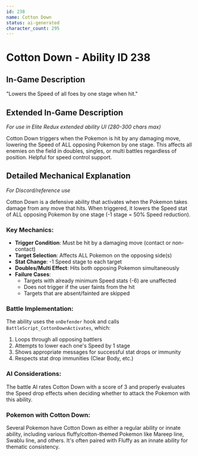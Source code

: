 ```yaml
---
id: 238
name: Cotton Down
status: ai-generated
character_count: 295
---
```


# Cotton Down - Ability ID 238

## In-Game Description
"Lowers the Speed of all foes by one stage when hit."

## Extended In-Game Description
*For use in Elite Redux extended ability UI (280-300 chars max)*

Cotton Down triggers when the Pokemon is hit by any damaging move, lowering the Speed of ALL opposing Pokemon by one stage. This affects all enemies on the field in doubles, singles, or multi battles regardless of position. Helpful for speed control support.

## Detailed Mechanical Explanation
*For Discord/reference use*

Cotton Down is a defensive ability that activates when the Pokemon takes damage from any move that hits. When triggered, it lowers the Speed stat of ALL opposing Pokemon by one stage (-1 stage = 50% Speed reduction).

### Key Mechanics:
- **Trigger Condition**: Must be hit by a damaging move (contact or non-contact)
- **Target Selection**: Affects ALL Pokemon on the opposing side(s)
- **Stat Change**: -1 Speed stage to each target
- **Doubles/Multi Effect**: Hits both opposing Pokemon simultaneously
- **Failure Cases**: 
  - Targets with already minimum Speed stats (-6) are unaffected
  - Does not trigger if the user faints from the hit
  - Targets that are absent/fainted are skipped

### Battle Implementation:
The ability uses the `onDefender` hook and calls `BattleScript_CottonDownActivates`, which:
1. Loops through all opposing battlers
2. Attempts to lower each one's Speed by 1 stage
3. Shows appropriate messages for successful stat drops or immunity
4. Respects stat drop immunities (Clear Body, etc.)

### AI Considerations:
The battle AI rates Cotton Down with a score of 3 and properly evaluates the Speed drop effects when deciding whether to attack the Pokemon with this ability.

### Pokemon with Cotton Down:
Several Pokemon have Cotton Down as either a regular ability or innate ability, including various fluffy/cotton-themed Pokemon like Mareep line, Swablu line, and others. It's often paired with Fluffy as an innate ability for thematic consistency.